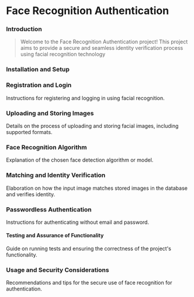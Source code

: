 # Face Recognition Authentication
### Introduction
> Welcome to the Face Recognition Authentication project! This project aims to provide a secure and seamless identity verification process using facial recognition technology

### Installation and Setup


### Registration and Login
Instructions for registering and logging in using facial recognition.

### Uploading and Storing Images
Details on the process of uploading and storing facial images, including supported formats.

### Face Recognition Algorithm
Explanation of the chosen face detection algorithm or model.

### Matching and Identity Verification
Elaboration on how the input image matches stored images in the database and verifies identity.

### Passwordless Authentication
Instructions for authenticating without email and password.

#### Testing and Assurance of Functionality
Guide on running tests and ensuring the correctness of the project's functionality.

### Usage and Security Considerations
Recommendations and tips for the secure use of face recognition for authentication.
